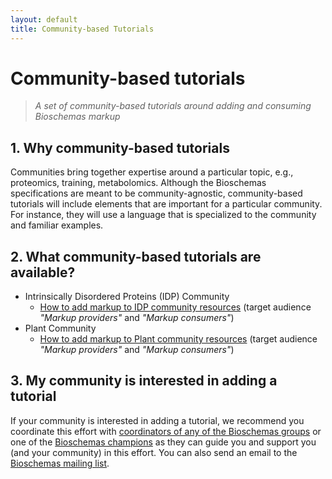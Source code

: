 ```yaml
---
layout: default
title: Community-based Tutorials
---
```


# Community-based tutorials 
>_A set of community-based tutorials around adding and consuming Bioschemas markup_

## 1. Why community-based tutorials
Communities bring together expertise around a particular topic, e.g., proteomics, training, metabolomics. Although the Bioschemas specifications are meant to be community-agnostic, community-based tutorials will include elements that are important for a particular community. For instance, they will use a language that is specialized to the community and familiar examples. 

## 2. What community-based tutorials are available?

- Intrinsically Disordered Proteins (IDP) Community
  - [How to add markup to IDP community resources](./community/idp) (target audience _"Markup providers"_ and _"Markup consumers"_)
- Plant Community
  - [How to add markup to Plant  community resources](./community/plant) (target audience _"Markup providers"_ and _"Markup consumers"_)

## 3. My community is interested in adding a tutorial

If your community is interested in adding a tutorial, we recommend you coordinate this effort with [coordinators of any of the Bioschemas groups](../groups/) or one of the [Bioschemas champions](../community/champions) as they can guide you and support you (and your community) in this effort. You can also send an email to the [Bioschemas mailing list](mailto:public-bioschemas-request@w3.org).